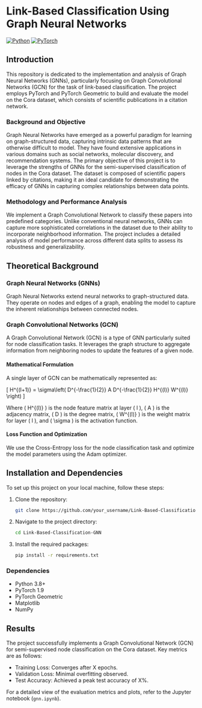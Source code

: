 # Link-Based Classification Using Graph Neural Networks
[![Python](https://img.shields.io/badge/python-3.8-blue)](https://www.python.org/)
[![PyTorch](https://img.shields.io/badge/PyTorch-1.9-red)](https://pytorch.org/)

## Introduction

This repository is dedicated to the implementation and analysis of Graph Neural Networks (GNNs), particularly focusing on Graph Convolutional Networks (GCN) for the task of link-based classification. The project employs PyTorch and PyTorch Geometric to build and evaluate the model on the Cora dataset, which consists of scientific publications in a citation network.

### Background and Objective

Graph Neural Networks have emerged as a powerful paradigm for learning on graph-structured data, capturing intrinsic data patterns that are otherwise difficult to model. They have found extensive applications in various domains such as social networks, molecular discovery, and recommendation systems. The primary objective of this project is to leverage the strengths of GNNs for the semi-supervised classification of nodes in the Cora dataset. The dataset is composed of scientific papers linked by citations, making it an ideal candidate for demonstrating the efficacy of GNNs in capturing complex relationships between data points.

### Methodology and Performance Analysis

We implement a Graph Convolutional Network to classify these papers into predefined categories. Unlike conventional neural networks, GNNs can capture more sophisticated correlations in the dataset due to their ability to incorporate neighborhood information. The project includes a detailed analysis of model performance across different data splits to assess its robustness and generalizability.

## Theoretical Background

### Graph Neural Networks (GNNs)

Graph Neural Networks extend neural networks to graph-structured data. They operate on nodes and edges of a graph, enabling the model to capture the inherent relationships between connected nodes.

### Graph Convolutional Networks (GCN)

A Graph Convolutional Network (GCN) is a type of GNN particularly suited for node classification tasks. It leverages the graph structure to aggregate information from neighboring nodes to update the features of a given node.

#### Mathematical Formulation

A single layer of GCN can be mathematically represented as:

\[
H^{(l+1)} = \sigma\left( D^{-\frac{1}{2}} A D^{-\frac{1}{2}} H^{(l)} W^{(l)} \right)
\]

Where \( H^{(l)} \) is the node feature matrix at layer \( l \), \( A \) is the adjacency matrix, \( D \) is the degree matrix, \( W^{(l)} \) is the weight matrix for layer \( l \), and \( \sigma \) is the activation function.

#### Loss Function and Optimization

We use the Cross-Entropy loss for the node classification task and optimize the model parameters using the Adam optimizer.

## Installation and Dependencies

To set up this project on your local machine, follow these steps:

1. Clone the repository:
    ```bash
    git clone https://github.com/your_username/Link-Based-Classification-GNN.git
    ```

2. Navigate to the project directory:
    ```bash
    cd Link-Based-Classification-GNN
    ```

3. Install the required packages:
    ```bash
    pip install -r requirements.txt
    ```

### Dependencies

- Python 3.8+
- PyTorch 1.9
- PyTorch Geometric
- Matplotlib
- NumPy

## Results

The project successfully implements a Graph Convolutional Network (GCN) for semi-supervised node classification on the Cora dataset. Key metrics are as follows:

- Training Loss: Converges after X epochs.
- Validation Loss: Minimal overfitting observed.
- Test Accuracy: Achieved a peak test accuracy of X%.

For a detailed view of the evaluation metrics and plots, refer to the Jupyter notebook (`gnn.ipynb`).